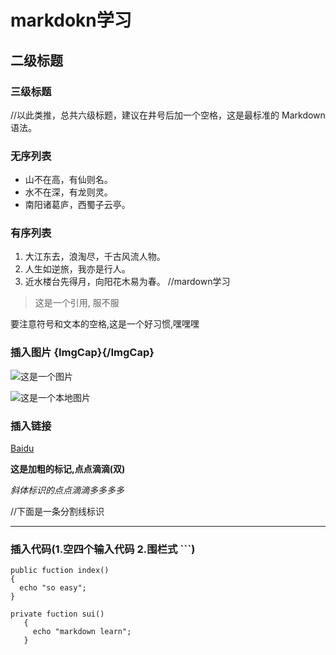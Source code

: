 # markdokn学习
## 二级标题
### 三级标题
//以此类推，总共六级标题，建议在井号后加一个空格，这是最标准的 Markdown 语法。

### 无序列表
*   山不在高，有仙则名。
*   水不在深，有龙则灵。
*   南阳诸葛庐，西蜀子云亭。

### 有序列表
  1. 大江东去，浪淘尽，千古风流人物。
  2. 人生如逆旅，我亦是行人。
  3. 近水楼台先得月，向阳花木易为春。
//mardown学习
 > 这是一个引用,  服不服

   要注意符号和文本的空格,这是一个好习惯,嘿嘿嘿

### 插入图片 ![](){ImgCap}{/ImgCap}
![这是一个图片](https://ss0.baidu.com/6ONWsjip0QIZ8tyhnq/it/u=902655495,2564160617&fm=58)

![这是一个本地图片](d://sui.png)

### 插入链接 []()
  [Baidu](https://www.baidu.com)

**这是加粗的标记,点点滴滴(双)**

 *斜体标识的点点滴滴多多多多*

 //下面是一条分割线标识

  ***
### 插入代码(1.空四个输入代码 2.围栏式 ```)

    public fuction index()
    {
      echo "so easy";
    }

 ```
private fuction sui()
    {
      echo "markdown learn";
    }
 ```
